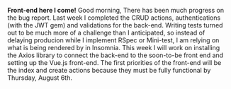 **Front-end here I come!**
Good morning, 
There has been much progress on the bug report. Last week I completed the CRUD actions, authentications (with the JWT gem) and validations for the back-end. 
Writing tests turned out to be much more of a challenge than I anticipated, so instead of delaying producion while I implement RSpec or Mini-test, I am relying on what is being rendered by in Insomnia. 
This week I will work on installing the Axios library to connect the back-end to the soon-to-be front end and setting up the Vue.js front-end. The first priorities of the front-end will be the index and create actions because they must be fully functional by Thursday, August 6th.
